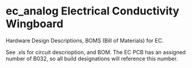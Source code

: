 # ec_analog Electrical Conductivity Wingboard
Hardware Design Descriptions, BOMS (Bill of Materials) for EC.

See .xls for circuit descrioption, and BOM.
The EC PCB has an assigned number of B032, so all build designations will reference this number.
